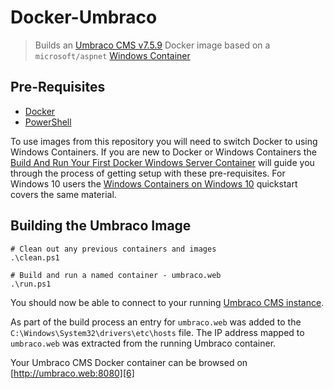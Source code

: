 # Docker-Umbraco

> Builds an [Umbraco CMS v7.5.9][1] Docker image based on a `microsoft/aspnet` [Windows Container][2]


## Pre-Requisites

* [Docker][4]
* [PowerShell][5]

To use images from this repository you will need to switch Docker to using Windows Containers. If you are new to Docker or Windows Containers the [Build And Run Your First Docker Windows Server Container][3] will guide you through the process of getting setup with these pre-requisites. For Windows 10 users the [Windows Containers on Windows 10][7] quickstart covers the same material.


## Building the Umbraco Image

```
# Clean out any previous containers and images
.\clean.ps1

# Build and run a named container - umbraco.web
.\run.ps1
```

You should now be able to connect to your running [Umbraco CMS instance][6]. 

As part of the build process an entry for `umbraco.web` was added to the `C:\Windows\System32\drivers\etc\hosts` file. The IP address mapped to `umbraco.web` was extracted from the running Umbraco container.

Your Umbraco CMS Docker container can be browsed on [http://umbraco.web:8080][6]



 [1]: https://our.umbraco.org/contribute/releases/759
 [2]: https://docs.microsoft.com/en-us/virtualization/windowscontainers/quick-start/quick-start-windows-server
 [3]: https://blog.docker.com/2016/09/build-your-first-docker-windows-server-container/
 [4]: https://www.docker.com/
 [5]: https://msdn.microsoft.com/en-us/powershell/mt173057.aspx
 [6]: http://umbraco.web:8080
 [7]: https://docs.microsoft.com/en-us/virtualization/windowscontainers/quick-start/quick-start-windows-10
